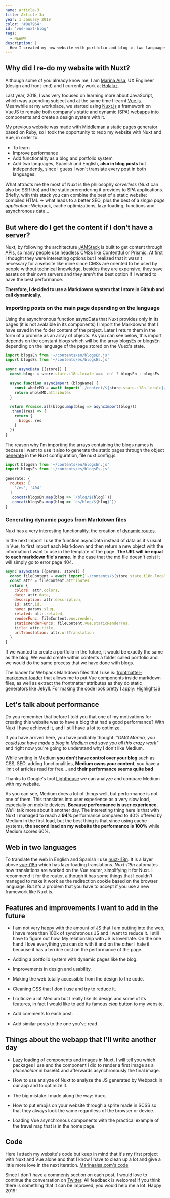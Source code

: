 ```yaml
---
name: article-3
title: Article 3a
year: 1 January 2019
color: '#8e7964'
id: 'vue-nuxt-blog'
tags:
  - NEWWW
description: |
  How I created my new website with portfolio and blog in two languages. What technology I used and why.
---
```


## Why did I re-do my website with Nuxt?

Although some of you already know me, I am [Marina Aísa](https://twitter.com/MarinaAisa), UX Engineer (design and front-end) and I currently work at [Holaluz](https://www.holaluz.com/en).

Last year, 2018, I was very focused on learning more about JavaScript, which was a pending subject and at the same time I learnt [Vue.js](https://vuejs.org/). Meanwhile at my workplace, we started using [Nuxt.js](https://nuxtjs.org/) a framework on VueJS to remake both company's static and dynamic (SPA) webapps into components and create a design system with it.

My previous website was made with [Middleman](https://middlemanapp.com/) a static pages generator based on Ruby, so I took the opportunity to redo my website with Nuxt and Vue, in order to:
- To learn
- Improve performance
- Add functionality as a blog and portfolio system
- Add two languages, Spanish and English, **also in blog posts** but independently, since I guess I won't translate every post in both languages.

What attracts me the most of Nuxt is the philosophy *serverless* (Nuxt can also be SSR tho) and the static prerendering it provides to SPA applications. Briefly, with this stack you can combine the best of a static website: compiled HTML -> what leads to a better SEO, plus the best of a *single page application*: Webpack, cache optimizations, lazy-loading, functions and asynchronous data...

## But where do I get the content if I don't have a server?

Nuxt, by following the architecture [JAMStack](https://jamstack.org/) is built to get content through APIs, so many people use headless CMSs like [Contentful](https://www.contentful.com/) or [Prismic](https://prismic.io/). At first I thought they were interesting options but I realized that it wasn't necessary for a website like mine since CMSs are oriented to be used by people without technical knowledge, besides they are expensive, they save assets on their own servers and they aren't the best option if I wanted to have the best performance.

**Therefore, I decided to use a Markdowns system that I store in Github and call dynamically.**

### Importing posts on the main page depending on the language

Using the asynchronous function <inline-code>asyncData</inline-code> that Nuxt provides only in its pages (it is not avalaible in its components) I import the Markdowns that I have saved in the folder <inline-code>content</inline-code> of the project. Later I return them in the form of a promise as an array of objects. As you can see below, this import depends on the constant <inline-code>blogs</inline-code> which will be the array <inline-code>blogsEs</inline-code> or <inline-code>blogsEn</inline-code> depending on the language of the page stored on the Vuex's state.

```javascript
import blogsEn from '~/contents/en/blogsEn.js'
import blogsEs from '~/contents/es/blogsEs.js'

async asyncData ({store}) {
  const blogs = store.state.i18n.locale === 'en' ? blogsEn : blogsEs
  
  async function asyncImport (blogName) {
    const wholeMD = await import(`~/content/${store.state.i18n.locale}/blog/${blogName}.md`)
    return wholeMD.attributes
  }

  return Promise.all(blogs.map(blog => asyncImport(blog)))
  .then((res) => {
    return {
      blogs: res
    }
  })
}
```

The reason why I'm importing the arrays containing the blogs names is because I want to use it also to generate the static pages through the object [generate](https://nuxtjs.org/api/configuration-generate/) in the Nuxt configuration, file <inline-code>nuxt.config.js</inline-code>.

```javascript
import blogsEn from '~/contents/en/blogsEn.js'
import blogsEs from '~/contents/es/blogsEs.js'

generate: {
  routes: [
    '/es', '404'
  ]
  .concat(blogsEn.map(blog => `/blog/${blog}`))
  .concat(blogsEs.map(blog => `es/blog/${blog}`))
}
```

### Generating dynamic pages from Markdown files

Nuxt has a very interesting functionality, the creation of [dynamic routes](https://nuxtjs.org/guide/routing/#dynamic-routes).

In the next import I use the function <inline-code>asyncData</inline-code> instead of <inline-code>data</inline-code> as it's usual in Vue, to first import each Markdown and then return a new object with the information I want to use in the template of the page.
**The URL will be equal to each markdown file's name.**
In the case that the md file doesn't exist it will simply go to error page 404.

```javascript
async asyncData ({params, store}) {
  const fileContent = await import(`~/contents/${store.state.i18n.locale}/blog/${params.slug}.md`)
  const attr = fileContent.attributes
  return {
    colors: attr.colors,
    date: attr.date,
    description: attr.description,
    id: attr.id,
    name: params.slug,
    related: attr.related,
    renderFunc: fileContent.vue.render,
    staticRenderFuncs: fileContent.vue.staticRenderFns,
    title: attr.title,
    urlTranslation: attr.urlTranslation
  }
}
```

If we wanted to create a portfolio in the future, it would be exactly the same as the blog. We would create within <inline-code>contents</inline-code> a folder called <inline-code>portfolio</inline-code> and we would do the same process that we have done with <inline-code>blogs</inline-code>.

The loader for Webpack Markdown files that I use is: [frontmatter-markdown-loader](https://www.npmjs.com/package/frontmatter-markdown-loader) that allows me to put Vue components inside markdown files, as well as extract the <inline-code>frontmatter</inline-code> attributes as they do static generators like Jekyll. For making the code look pretty I apply: [HighlightJS](https://highlightjs.org/)

## Let's talk about performance

Do you remember that before I told you that one of my motivations for creating this website was to have a blog that had a good performance?
With Nuxt I have achieved it, and I still have a lot to optimize.

If you have arrived here, you have probably thought: *"OMG Marina, you could just have made a blog in [Medium](https://medium.com/) and save you all this crazy work"* and right now you're going to understand why I don't like Medium.

While writing in Medium **you don't have control over your blog** such as CSS, SEO, adding functionalities, **Medium owns your content**, you have a limit of articles read for free... and **their performance seems quite bad**

Thanks to Google's tool [Lighthouse](https://developers.google.com/web/fundamentals/performance/audit/) we can analyze and compare Medium with my website.

<image-responsive
    imageURL="performance.jpg"
    :width="'952'"
    :height="'509'"
    alt="performance" />

As you can see, Medium does a lot of things well, but performance is not one of them. This translates into user experience as a very slow load, especially on mobile devices. **Because performance is user experience.** We'll talk more about it another day.
The interesting thing here is that with Nuxt I managed to reach a **94%** performance compared to 40% offered by Medium in the first load, but the best thing is that since using cache systems, **the second load on my website the performance is 100%** while Medium scores 60%.

## Web in two languages

To translate the web in English and Spanish I use [nuxt-i18n](https://github.com/nuxt-community/nuxt-i18n). It is a layer above [vue-i18n](https://github.com/kazupon/vue-i18n) which has lazy-loading translations. *Nuxt-i18n* automates how translations are worked on the Vue router, simplifying it for Nuxt. I recommend it for the router, although it has some things that I couldn't managed to make it work as the redirection cookie based on the browser language. But it's a problem that you have to accept if you use a new framework like Nuxt is.

## Features and improvements I want to add in the future

- I am not very happy with the amount of JS that I am putting into the web, I have more than 100k of synchronous JS and I want to reduce it. I still have to figure out how. My relationship with JS is love/hate. On the one hand I love everything you can do with it and on the other I hate it because it has a terrible cost on the performance of the page.

- Adding a portfolio system with dynamic pages like the blog.

- Improvements in design and usability.

- Making the web totally accessible from the design to the code.

- Cleaning CSS that I don't use and try to reduce it.

- I criticize a lot Medium but I really like its design and some of its features, in fact I would like to add its famous *clap* button to my website.

- Add comments to each post.

- Add similar posts to the one you've read.

## Things about the webapp that I'll write another day

- Lazy loading of components and images in Nuxt, I will tell you which packages I use and the component I did to render a first image as a *placeholder* in base64 and afterwards asynchronously the final image.

- How to use <inline-code>analyze</inline-code> of Nuxt to analyze the JS generated by Webpack in our app and to optimize it.

- The big mistake I made along the way: Vuex.

- How to put emojis on your website through a sprite made in SCSS so that they always look the same regardless of the browser or device.

- Loading Vue asynchronous components with the practical example of the travel map that is in the home page.

## Code

Here I attach my website's code but keep in mind that it's my first project with Nuxt and Vue alone and that I know I have to clean up a lot and give a little more love in the next iteration. [Marinaaisa.com's code](https://github.com/marinaaisa/marinaaisa-website-2018)

Since I don't have a comments section on each post, I would love to continue the conversation on [Twitter](https://twitter.com/MarinaAisa). All feedback is welcome! If you think there is something that it can be improved, you would help me a lot.
Happy 2019!